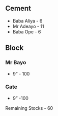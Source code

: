 ## Cement 
- Baba Aliya - 6
- Mr Adeayo - 11
- Baba Ope - 6

## Block 
### Mr Bayo
- 9” - 100
### Gate 
- 9” -100


Remaining Stocks - 60